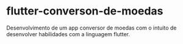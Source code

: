 # flutter-converson-de-moedas
Desenvolvimento de um app conversor de moedas com o intuito de desenvolver habilidades com a linguagem flutter.
